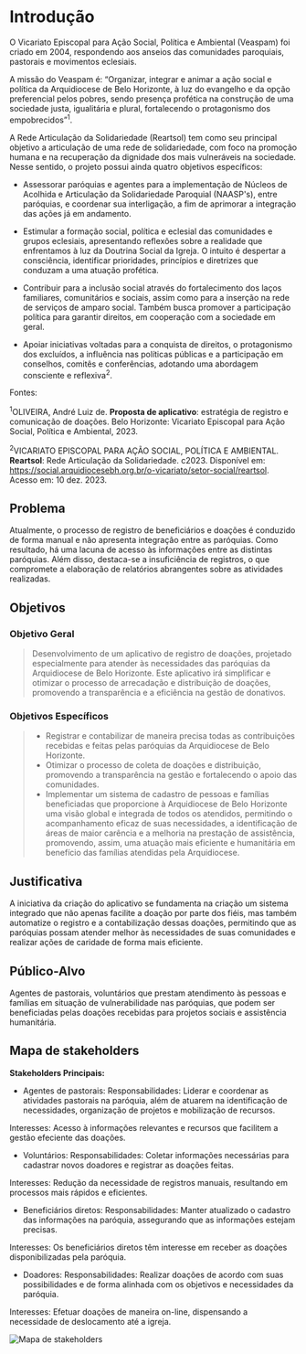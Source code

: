 # Introdução

O Vicariato Episcopal para Ação Social, Política e Ambiental (Veaspam) foi criado em 2004, respondendo aos anseios das comunidades paroquiais, pastorais e movimentos eclesiais.

A missão do Veaspam é: “Organizar, integrar e animar a ação social e política da Arquidiocese de Belo Horizonte, à luz do evangelho e da opção preferencial pelos pobres, sendo presença profética na construção de uma sociedade justa, igualitária e plural, fortalecendo o protagonismo dos empobrecidos”<sup>1</sup>.

A Rede Articulação da Solidariedade (Reartsol) tem como seu principal objetivo a articulação de uma rede de solidariedade, com foco na promoção humana e na recuperação da dignidade dos mais vulneráveis na sociedade. Nesse sentido, o projeto possui ainda quatro objetivos específicos:

- Assessorar paróquias e agentes para a implementação de Núcleos de Acolhida e Articulação da Solidariedade Paroquial (NAASP's), entre paróquias, e coordenar sua interligação, a fim de aprimorar a integração das ações já em andamento.

- Estimular a formação social, política e eclesial das comunidades e grupos eclesiais, apresentando reflexões sobre a realidade que enfrentamos à luz da Doutrina Social da Igreja. O intuito é despertar a consciência, identificar prioridades, princípios e diretrizes que conduzam a uma atuação profética.

- Contribuir para a inclusão social através do fortalecimento dos laços familiares, comunitários e sociais, assim como para a inserção na rede de serviços de amparo social. Também busca promover a participação política para garantir direitos, em cooperação com a sociedade em geral.

- Apoiar iniciativas voltadas para a conquista de direitos, o protagonismo dos excluídos, a influência nas políticas públicas e a participação em conselhos, comitês e conferências, adotando uma abordagem consciente e reflexiva<sup>2</sup>.

Fontes:

<sup>1</sup>OLIVEIRA, André Luiz de. <b>Proposta de aplicativo</b>: estratégia de registro e comunicação de doações. Belo Horizonte: Vicariato Episcopal para Ação Social, Política e Ambiental, 2023.

<sup>2</sup>VICARIATO EPISCOPAL PARA AÇÃO SOCIAL, POLÍTICA E AMBIENTAL. <b>Reartsol</b>: Rede Articulação da Solidariedade. c2023. Disponível em: https://social.arquidiocesebh.org.br/o-vicariato/setor-social/reartsol. Acesso em: 10 dez. 2023.

## Problema

Atualmente, o processo de registro de beneficiários e doações é conduzido de forma manual e não apresenta integração entre as paróquias. Como resultado, há uma lacuna de acesso às informações entre as distintas paróquias. Além disso, destaca-se a insuficiência de registros, o que compromete a elaboração de relatórios abrangentes sobre as atividades realizadas.

## Objetivos

### Objetivo Geral

> Desenvolvimento de um aplicativo de registro de doações, projetado especialmente para atender às necessidades das paróquias da Arquidiocese de Belo Horizonte. Este aplicativo irá simplificar e otimizar o processo de arrecadação e distribuição de doações, promovendo a transparência e a eficiência na gestão de donativos.

### Objetivos Específicos

> * Registrar e contabilizar de maneira precisa todas as contribuições recebidas e feitas pelas paróquias da Arquidiocese de Belo Horizonte.
> * Otimizar o processo de coleta de doações e distribuição, promovendo a transparência na gestão e fortalecendo o apoio das comunidades. 
> * Implementar um sistema de cadastro de pessoas e famílias beneficiadas que proporcione à Arquidiocese de Belo Horizonte uma visão global e integrada de todos os atendidos, permitindo o acompanhamento eficaz de suas necessidades, a identificação de áreas de maior carência e a melhoria na prestação de assistência, promovendo, assim, uma atuação mais eficiente e humanitária em benefício das famílias atendidas pela Arquidiocese.

## Justificativa

 A iniciativa da criação do aplicativo se fundamenta na criação um sistema integrado que não apenas facilite a doação por parte dos fiéis, mas também automatize o registro e a contabilização dessas doações, permitindo que as paróquias possam atender melhor às necessidades de suas comunidades e realizar ações de caridade de forma mais eficiente.

## Público-Alvo

Agentes de pastorais, voluntários que prestam atendimento às pessoas e famílias em situação de vulnerabilidade nas paróquias, que podem ser beneficiadas pelas doações recebidas para projetos sociais e assistência humanitária.

## Mapa de stakeholders

**Stakeholders Principais:**

- Agentes de pastorais:
Responsabilidades: Liderar e coordenar as atividades pastorais na paróquia, além de atuarem na identificação de necessidades, organização de projetos e mobilização de recursos.

Interesses: Acesso à informações relevantes e recursos que facilitem a gestão efeciente das doações.

- Voluntários:
Responsabilidades: Coletar informações necessárias para cadastrar novos doadores e registrar as doações feitas.

Interesses: Redução da necessidade de registros manuais, resultando em processos mais rápidos e eficientes.

- Beneficiários diretos:
Responsabilidades: Manter atualizado o cadastro das informações na paróquia, assegurando que as informações estejam precisas.

Interesses: Os beneficiários diretos têm interesse em receber as doações disponibilizadas pela paróquia.


- Doadores:
Responsabilidades: Realizar doações de acordo com suas possibilidades e de forma alinhada com os objetivos e necessidades da paróquia.

Interesses: Efetuar doações de maneira on-line, dispensando a necessidade de deslocamento até a igreja.

![Mapa de stakeholders](https://github.com/isabelamartinez/app-veaspam/assets/89950149/0ac7cc20-f714-46c0-9005-32002fd03afd)
